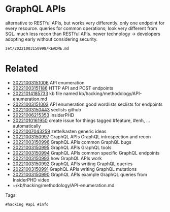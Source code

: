 # GraphQL APIs
alternative to RESTful APIs, but works very differently.
only one endpoint for every resource. queries for common operations; look very different from SQL.
much less recon than RESTful APIs.
newer technology -> developers adopting early without considering security.

` zet/20221003150998/README.md `

# Related

- [20221003151006](/zet/20221003151006/README.md) API enumeration
- [20221003151186](/zet/20221003151186/README.md) HTTP API and POST endpoints
- [20221014185733](/zet/20221014185733/README.md) kb file named kb/hacking/methodology/API-enumeration.md
- [20221003151003](/zet/20221003151003/README.md) API enumeration good wordlists seclists for endpoints
- [20221003150443](/zet/20221003150443/README.md) seclists github
- [20221006215353](/zet/20221006215353/README.md) InsiderPHD
- [20221010161950](/zet/20221010161950/README.md) create issue for things tagged #feature, #enh, ... automatically
- [20221007043259](/zet/20221007043259/README.md) zettelkasten generic ideas
- [20221003150997](/zet/20221003150997/README.md) GraphQL APIs GraphQL introspection and recon
- [20221003150996](/zet/20221003150996/README.md) GraphQL APIs common GraphQL bugs
- [20221003150995](/zet/20221003150995/README.md) GraphQL APIs GraphQL tools
- [20221003150994](/zet/20221003150994/README.md) GraphQL APIs common specific GraphQL endpoints
- [20221003150993](/zet/20221003150993/README.md) how GraphQL APIs work
- [20221003150992](/zet/20221003150992/README.md) GraphQL APIs writing GraphQL queries
- [20221003150991](/zet/20221003150991/README.md) GraphQL APIs writing GraphQL mutations
- [20221003150990](/zet/20221003150990/README.md) GraphQL APIs example GraphQL queries from InsiderPHD video
- ~/kb/hacking/methodology/API-enumeration.md

Tags:

    #hacking #api #info
